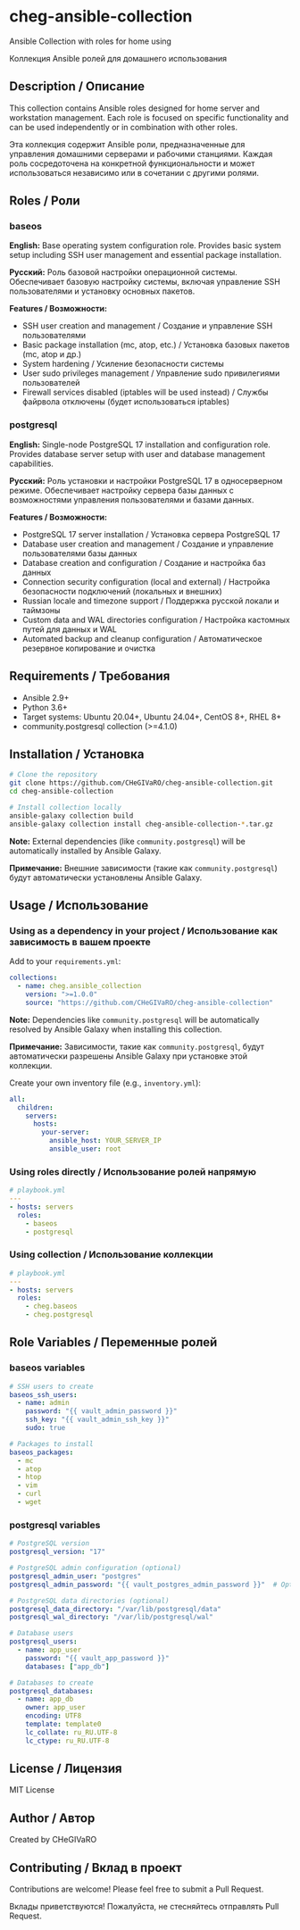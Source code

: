# cheg-ansible-collection

Ansible Collection with roles for home using

Коллекция Ansible ролей для домашнего использования

## Description / Описание

This collection contains Ansible roles designed for home server and workstation management. Each role is focused on specific functionality and can be used independently or in combination with other roles.

Эта коллекция содержит Ansible роли, предназначенные для управления домашними серверами и рабочими станциями. Каждая роль сосредоточена на конкретной функциональности и может использоваться независимо или в сочетании с другими ролями.

## Roles / Роли

### baseos

**English:**
Base operating system configuration role. Provides basic system setup including SSH user management and essential package installation.

**Русский:**
Роль базовой настройки операционной системы. Обеспечивает базовую настройку системы, включая управление SSH пользователями и установку основных пакетов.

**Features / Возможности:**
- SSH user creation and management / Создание и управление SSH пользователями
- Basic package installation (mc, atop, etc.) / Установка базовых пакетов (mc, atop и др.)
- System hardening / Усиление безопасности системы
- User sudo privileges management / Управление sudo привилегиями пользователей
- Firewall services disabled (iptables will be used instead) / Службы файрвола отключены (будет использоваться iptables)

### postgresql

**English:**
Single-node PostgreSQL 17 installation and configuration role. Provides database server setup with user and database management capabilities.

**Русский:**
Роль установки и настройки PostgreSQL 17 в односерверном режиме. Обеспечивает настройку сервера базы данных с возможностями управления пользователями и базами данных.

**Features / Возможности:**
- PostgreSQL 17 server installation / Установка сервера PostgreSQL 17
- Database user creation and management / Создание и управление пользователями базы данных
- Database creation and configuration / Создание и настройка баз данных
- Connection security configuration (local and external) / Настройка безопасности подключений (локальных и внешних)
- Russian locale and timezone support / Поддержка русской локали и таймзоны
- Custom data and WAL directories configuration / Настройка кастомных путей для данных и WAL
- Automated backup and cleanup configuration / Автоматическое резервное копирование и очистка

## Requirements / Требования

- Ansible 2.9+
- Python 3.6+
- Target systems: Ubuntu 20.04+, Ubuntu 24.04+, CentOS 8+, RHEL 8+
- community.postgresql collection (>=4.1.0)

## Installation / Установка

```bash
# Clone the repository
git clone https://github.com/CHeGIVaRO/cheg-ansible-collection.git
cd cheg-ansible-collection

# Install collection locally
ansible-galaxy collection build
ansible-galaxy collection install cheg-ansible-collection-*.tar.gz
```

**Note:** External dependencies (like `community.postgresql`) will be automatically installed by Ansible Galaxy.

**Примечание:** Внешние зависимости (такие как `community.postgresql`) будут автоматически установлены Ansible Galaxy.

## Usage / Использование

### Using as a dependency in your project / Использование как зависимость в вашем проекте

Add to your `requirements.yml`:
```yaml
collections:
  - name: cheg.ansible_collection
    version: ">=1.0.0"
    source: "https://github.com/CHeGIVaRO/cheg-ansible-collection"
```

**Note:** Dependencies like `community.postgresql` will be automatically resolved by Ansible Galaxy when installing this collection.

**Примечание:** Зависимости, такие как `community.postgresql`, будут автоматически разрешены Ansible Galaxy при установке этой коллекции.

Create your own inventory file (e.g., `inventory.yml`):
```yaml
all:
  children:
    servers:
      hosts:
        your-server:
          ansible_host: YOUR_SERVER_IP
          ansible_user: root
```

### Using roles directly / Использование ролей напрямую

```yaml
# playbook.yml
---
- hosts: servers
  roles:
    - baseos
    - postgresql
```

### Using collection / Использование коллекции

```yaml
# playbook.yml
---
- hosts: servers
  roles:
    - cheg.baseos
    - cheg.postgresql
```

## Role Variables / Переменные ролей

### baseos variables

```yaml
# SSH users to create
baseos_ssh_users:
  - name: admin
    password: "{{ vault_admin_password }}"
    ssh_key: "{{ vault_admin_ssh_key }}"
    sudo: true

# Packages to install
baseos_packages:
  - mc
  - atop
  - htop
  - vim
  - curl
  - wget
```

### postgresql variables

```yaml
# PostgreSQL version
postgresql_version: "17"

# PostgreSQL admin configuration (optional)
postgresql_admin_user: "postgres"
postgresql_admin_password: "{{ vault_postgres_admin_password }}"  # Optional, for remote access

# PostgreSQL data directories (optional)
postgresql_data_directory: "/var/lib/postgresql/data"
postgresql_wal_directory: "/var/lib/postgresql/wal"

# Database users
postgresql_users:
  - name: app_user
    password: "{{ vault_app_password }}"
    databases: ["app_db"]

# Databases to create
postgresql_databases:
  - name: app_db
    owner: app_user
    encoding: UTF8
    template: template0
    lc_collate: ru_RU.UTF-8
    lc_ctype: ru_RU.UTF-8
```

## License / Лицензия

MIT License

## Author / Автор

Created by CHeGIVaRO

## Contributing / Вклад в проект

Contributions are welcome! Please feel free to submit a Pull Request.

Вклады приветствуются! Пожалуйста, не стесняйтесь отправлять Pull Request.

